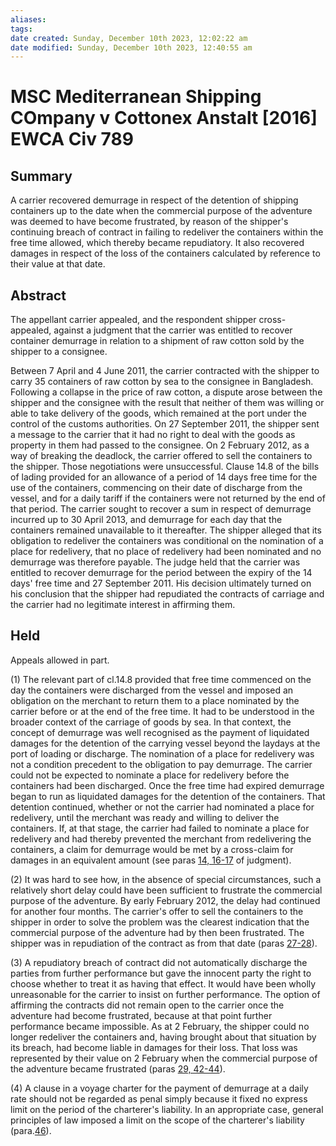 ```yaml
---
aliases: 
tags: 
date created: Sunday, December 10th 2023, 12:02:22 am
date modified: Sunday, December 10th 2023, 12:40:55 am
---
```


# MSC Mediterranean Shipping COmpany v Cottonex Anstalt [2016] EWCA Civ 789

## Summary

A carrier recovered demurrage in respect of the detention of shipping containers up to the date when the commercial purpose of the adventure was deemed to have become frustrated, by reason of the shipper's continuing breach of contract in failing to redeliver the containers within the free time allowed, which thereby became repudiatory. It also recovered damages in respect of the loss of the containers calculated by reference to their value at that date.

## Abstract

The appellant carrier appealed, and the respondent shipper cross-appealed, against a judgment that the carrier was entitled to recover container demurrage in relation to a shipment of raw cotton sold by the shipper to a consignee.

Between 7 April and 4 June 2011, the carrier contracted with the shipper to carry 35 containers of raw cotton by sea to the consignee in Bangladesh. Following a collapse in the price of raw cotton, a dispute arose between the shipper and the consignee with the result that neither of them was willing or able to take delivery of the goods, which remained at the port under the control of the customs authorities. On 27 September 2011, the shipper sent a message to the carrier that it had no right to deal with the goods as property in them had passed to the consignee. On 2 February 2012, as a way of breaking the deadlock, the carrier offered to sell the containers to the shipper. Those negotiations were unsuccessful. Clause 14.8 of the bills of lading provided for an allowance of a period of 14 days free time for the use of the containers, commencing on their date of discharge from the vessel, and for a daily tariff if the containers were not returned by the end of that period. The carrier sought to recover a sum in respect of demurrage incurred up to 30 April 2013, and demurrage for each day that the containers remained unavailable to it thereafter. The shipper alleged that its obligation to redeliver the containers was conditional on the nomination of a place for redelivery, that no place of redelivery had been nominated and no demurrage was therefore payable. The judge held that the carrier was entitled to recover demurrage for the period between the expiry of the 14 days' free time and 27 September 2011. His decision ultimately turned on his conclusion that the shipper had repudiated the contracts of carriage and the carrier had no legitimate interest in affirming them.

## Held

Appeals allowed in part.

(1) The relevant part of cl.14.8 provided that free time commenced on the day the containers were discharged from the vessel and imposed an obligation on the merchant to return them to a place nominated by the carrier before or at the end of the free time. It had to be understood in the broader context of the carriage of goods by sea. In that context, the concept of demurrage was well recognised as the payment of liquidated damages for the detention of the carrying vessel beyond the laydays at the port of loading or discharge. The nomination of a place for redelivery was not a condition precedent to the obligation to pay demurrage. The carrier could not be expected to nominate a place for redelivery before the containers had been discharged. Once the free time had expired demurrage began to run as liquidated damages for the detention of the containers. That detention continued, whether or not the carrier had nominated a place for redelivery, until the merchant was ready and willing to deliver the containers. If, at that stage, the carrier had failed to nominate a place for redelivery and had thereby prevented the merchant from redelivering the containers, a claim for demurrage would be met by a cross-claim for damages in an equivalent amount (see paras [14, 16-17](javascript:void(0); "View judgment paragraphs") of judgment).

(2) It was hard to see how, in the absence of special circumstances, such a relatively short delay could have been sufficient to frustrate the commercial purpose of the adventure. By early February 2012, the delay had continued for another four months. The carrier's offer to sell the containers to the shipper in order to solve the problem was the clearest indication that the commercial purpose of the adventure had by then been frustrated. The shipper was in repudiation of the contract as from that date (paras [27-28](javascript:void(0); "View judgment paragraphs")).

(3) A repudiatory breach of contract did not automatically discharge the parties from further performance but gave the innocent party the right to choose whether to treat it as having that effect. It would have been wholly unreasonable for the carrier to insist on further performance. The option of affirming the contracts did not remain open to the carrier once the adventure had become frustrated, because at that point further performance became impossible. As at 2 February, the shipper could no longer redeliver the containers and, having brought about that situation by its breach, had become liable in damages for their loss. That loss was represented by their value on 2 February when the commercial purpose of the adventure became frustrated (paras [29, 42-44](javascript:void(0); "View judgment paragraphs")).

(4) A clause in a voyage charter for the payment of demurrage at a daily rate should not be regarded as penal simply because it fixed no express limit on the period of the charterer's liability. In an appropriate case, general principles of law imposed a limit on the scope of the charterer's liability (para.[46](javascript:void(0); "View judgment paragraphs")).
